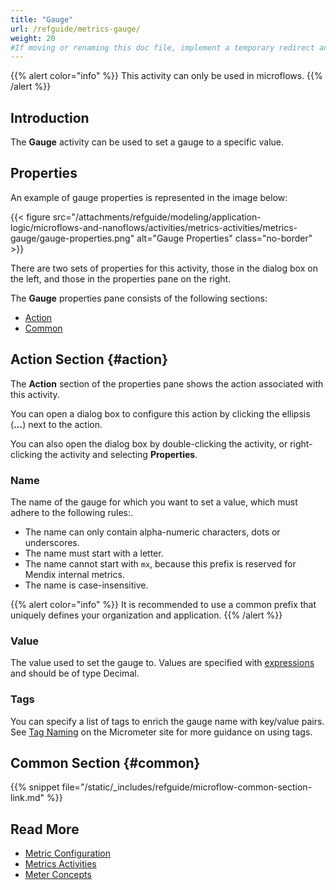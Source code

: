 ```yaml
---
title: "Gauge"
url: /refguide/metrics-gauge/
weight: 20
#If moving or renaming this doc file, implement a temporary redirect and let the respective team know they should update the URL in the product. See Mapping to Products for more details.
---
```


{{% alert color="info" %}}
This activity can only be used in microflows.
{{% /alert %}}

## Introduction

The **Gauge** activity can be used to set a gauge to a specific value.

## Properties

An example of gauge properties is represented in the image below:

{{< figure src="/attachments/refguide/modeling/application-logic/microflows-and-nanoflows/activities/metrics-activities/metrics-gauge/gauge-properties.png" alt="Gauge Properties" class="no-border" >}}

There are two sets of properties for this activity, those in the dialog box on the left, and those in the properties pane on the right.

The **Gauge** properties pane consists of the following sections:

* [Action](#action)
* [Common](#common)

## Action Section {#action}

The **Action** section of the properties pane shows the action associated with this activity.

You can open a dialog box to configure this action by clicking the ellipsis (**…**) next to the action.

You can also open the dialog box by double-clicking the activity, or right-clicking the activity and selecting **Properties**.

### Name

The name of the gauge for which you want to set a value, which must adhere to the following rules:.

* The name can only contain alpha-numeric characters, dots or underscores.
* The name must start with a letter.
* The name cannot start with `mx`, because this prefix is reserved for Mendix internal metrics.
* The name is case-insensitive.

{{% alert color="info" %}}
It is recommended to use a common prefix that uniquely defines your organization and application.
{{% /alert %}}

### Value

The value used to set the gauge to. Values are specified with [expressions](/refguide/expressions/) and should be of type Decimal.

### Tags

You can specify a list of tags to enrich the gauge name with key/value pairs. See [Tag Naming](https://micrometer.io/docs/concepts#_tag_naming) on the Micrometer site for more guidance on using tags.

## Common Section {#common}

{{% snippet file="/static/_includes/refguide/microflow-common-section-link.md" %}}

## Read More

* [Metric Configuration](/refguide/metrics/)
* [Metrics Activities](/refguide/metrics-activities/)
* [Meter Concepts](https://micrometer.io/docs/concepts)
